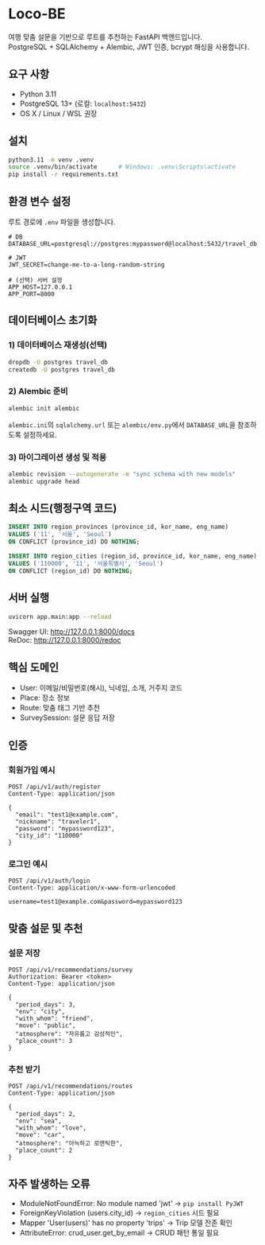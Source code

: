 # Loco-BE

여행 맞춤 설문을 기반으로 루트를 추천하는 FastAPI 백엔드입니다.  
PostgreSQL + SQLAlchemy + Alembic, JWT 인증, bcrypt 해싱을 사용합니다.

## 요구 사항

- Python 3.11
- PostgreSQL 13+ (로컬: `localhost:5432`)
- OS X / Linux / WSL 권장

## 설치

```bash
python3.11 -m venv .venv
source .venv/bin/activate      # Windows: .venv\Scripts\activate
pip install -r requirements.txt
```

## 환경 변수 설정

루트 경로에 `.env` 파일을 생성합니다.

```env
# DB
DATABASE_URL=postgresql://postgres:mypassword@localhost:5432/travel_db

# JWT
JWT_SECRET=change-me-to-a-long-random-string

# (선택) 서버 설정
APP_HOST=127.0.0.1
APP_PORT=8000
```

## 데이터베이스 초기화

### 1) 데이터베이스 재생성(선택)
```bash
dropdb -U postgres travel_db
createdb -U postgres travel_db
```

### 2) Alembic 준비
```bash
alembic init alembic
```

`alembic.ini`의 `sqlalchemy.url` 또는 `alembic/env.py`에서 `DATABASE_URL`을 참조하도록 설정하세요.

### 3) 마이그레이션 생성 및 적용
```bash
alembic revision --autogenerate -m "sync schema with new models"
alembic upgrade head
```

## 최소 시드(행정구역 코드)

```sql
INSERT INTO region_provinces (province_id, kor_name, eng_name)
VALUES ('11', '서울', 'Seoul')
ON CONFLICT (province_id) DO NOTHING;

INSERT INTO region_cities (region_id, province_id, kor_name, eng_name)
VALUES ('110000', '11', '서울특별시', 'Seoul')
ON CONFLICT (region_id) DO NOTHING;
```

## 서버 실행

```bash
uvicorn app.main:app --reload
```

Swagger UI: http://127.0.0.1:8000/docs  
ReDoc: http://127.0.0.1:8000/redoc

## 핵심 도메인

- User: 이메일/비밀번호(해시), 닉네임, 소개, 거주지 코드
- Place: 장소 정보
- Route: 맞춤 태그 기반 추천
- SurveySession: 설문 응답 저장

## 인증

### 회원가입 예시
```http
POST /api/v1/auth/register
Content-Type: application/json

{
  "email": "test1@example.com",
  "nickname": "traveler1",
  "password": "mypassword123",
  "city_id": "110000"
}
```

### 로그인 예시
```http
POST /api/v1/auth/login
Content-Type: application/x-www-form-urlencoded

username=test1@example.com&password=mypassword123
```

## 맞춤 설문 및 추천

### 설문 저장
```http
POST /api/v1/recommendations/survey
Authorization: Bearer <token>
Content-Type: application/json

{
  "period_days": 3,
  "env": "city",
  "with_whom": "friend",
  "move": "public",
  "atmosphere": "자유롭고 감성적인",
  "place_count": 3
}
```

### 추천 받기
```http
POST /api/v1/recommendations/routes
Content-Type: application/json

{
  "period_days": 2,
  "env": "sea",
  "with_whom": "love",
  "move": "car",
  "atmosphere": "아늑하고 로맨틱한",
  "place_count": 2
}
```

## 자주 발생하는 오류

- ModuleNotFoundError: No module named 'jwt' → `pip install PyJWT`
- ForeignKeyViolation (users.city_id) → `region_cities` 시드 필요
- Mapper 'User(users)' has no property 'trips' → Trip 모델 잔존 확인
- AttributeError: crud_user.get_by_email → CRUD 패턴 통일 필요

